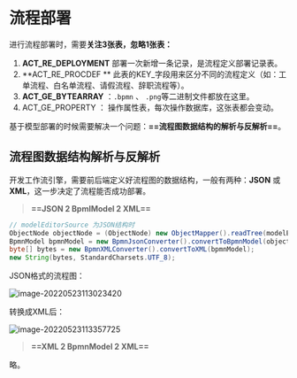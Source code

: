 # 流程部署

进行流程部署时，需要**关注3张表，忽略1张表：**

1. **ACT_RE_DEPLOYMENT** 部署一次新增一条记录，是流程定义部署记录表。
2. **ACT_RE_PROCDEF ** 此表的KEY_字段用来区分不同的流程定义（如：工单流程、白名单流程、请假流程、辞职流程等）。
3. **ACT_GE_BYTEARRAY** ：`.bpmn` 、 `.png`等二进制文件都放在这里。
4. ACT_GE_PROPERTY ： 操作属性表，每次操作数据库，这张表都会变动。

基于模型部署的时候需要解决一个问题：**==流程图数据结构的解析与反解析==**。

## 流程图数据结构解析与反解析

开发工作流引擎，需要前后端定义好流程图的数据结构，一般有两种：**JSON** 或 **XML**，这一步决定了流程能否成功部署。

> **==JSON 2 BpmlModel 2 XML==**

```java
// modelEditorSource 为JSON结构时
ObjectNode objectNode = (ObjectNode) new ObjectMapper().readTree(modelEditorSource);
BpmnModel bpmnModel = new BpmnJsonConverter().convertToBpmnModel(objectNode);
byte[] bytes = new BpmnXMLConverter().convertToXML(bpmnModel);
new String(bytes, StandardCharsets.UTF_8);
```

JSON格式的流程图：

![image-20220523113023420](https://tva1.sinaimg.cn/large/008vxvgGly1h74v9mp03ij30x20u0wj4.jpg)

转换成XML后：

![image-20220523113357725](https://tva1.sinaimg.cn/large/008vxvgGly1h74v9lznm5j30xe0u07bd.jpg)

> **==XML 2 BpmnModel 2 XML==**

略。